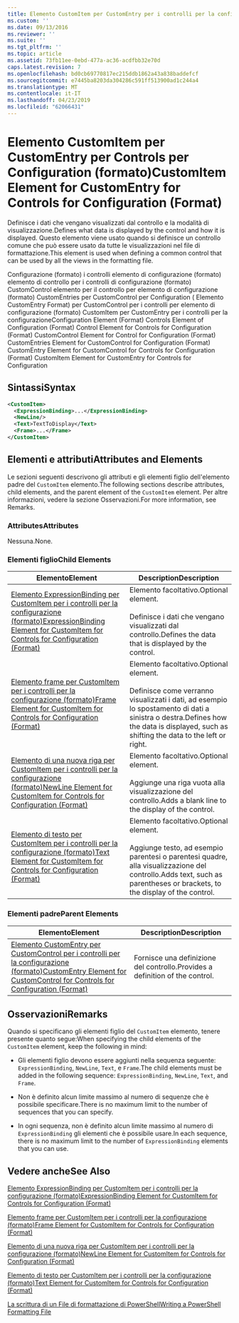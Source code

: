 ```yaml
---
title: Elemento CustomItem per CustomEntry per i controlli per la configurazione (formato) | Microsoft Docs
ms.custom: ''
ms.date: 09/13/2016
ms.reviewer: ''
ms.suite: ''
ms.tgt_pltfrm: ''
ms.topic: article
ms.assetid: 73fb11ee-0ebd-477a-ac36-acdfbb32e70d
caps.latest.revision: 7
ms.openlocfilehash: bd0cb69770817ec215ddb1862a43a838baddefcf
ms.sourcegitcommit: e7445ba8203da304286c591ff513900ad1c244a4
ms.translationtype: MT
ms.contentlocale: it-IT
ms.lasthandoff: 04/23/2019
ms.locfileid: "62066431"
---
```

# <a name="customitem-element-for-customentry-for-controls-for-configuration-format"></a><span data-ttu-id="2bbb6-102">Elemento CustomItem per CustomEntry per Controls per Configuration (formato)</span><span class="sxs-lookup"><span data-stu-id="2bbb6-102">CustomItem Element for CustomEntry for Controls for Configuration (Format)</span></span>

<span data-ttu-id="2bbb6-103">Definisce i dati che vengano visualizzati dal controllo e la modalità di visualizzazione.</span><span class="sxs-lookup"><span data-stu-id="2bbb6-103">Defines what data is displayed by the control and how it is displayed.</span></span> <span data-ttu-id="2bbb6-104">Questo elemento viene usato quando si definisce un controllo comune che può essere usato da tutte le visualizzazioni nel file di formattazione.</span><span class="sxs-lookup"><span data-stu-id="2bbb6-104">This element is used when defining a common control that can be used by all the views in the formatting file.</span></span>

<span data-ttu-id="2bbb6-105">Configurazione (formato) i controlli elemento di configurazione (formato) elemento di controllo per i controlli di configurazione (formato) CustomControl elemento per il controllo per elemento di configurazione (formato) CustomEntries per CustomControl per Configuration ( Elemento CustomEntry Format) per CustomControl per i controlli per elemento di configurazione (formato) CustomItem per CustomEntry per i controlli per la configurazione</span><span class="sxs-lookup"><span data-stu-id="2bbb6-105">Configuration Element (Format) Controls Element of Configuration (Format) Control Element for Controls for Configuration (Format) CustomControl Element for Control for Configuration (Format) CustomEntries Element for CustomControl for Configuration (Format) CustomEntry Element for CustomControl for Controls for Configuration (Format) CustomItem Element for CustomEntry for Controls for Configuration</span></span>

## <a name="syntax"></a><span data-ttu-id="2bbb6-106">Sintassi</span><span class="sxs-lookup"><span data-stu-id="2bbb6-106">Syntax</span></span>

```xml
<CustomItem>
  <ExpressionBinding>...</ExpressionBinding>
  <NewLine/>
  <Text>TextToDisplay</Text>
  <Frame>...</Frame>
</CustomItem>
```

## <a name="attributes-and-elements"></a><span data-ttu-id="2bbb6-107">Elementi e attributi</span><span class="sxs-lookup"><span data-stu-id="2bbb6-107">Attributes and Elements</span></span>

<span data-ttu-id="2bbb6-108">Le sezioni seguenti descrivono gli attributi e gli elementi figlio dell'elemento padre del `CustomItem` elemento.</span><span class="sxs-lookup"><span data-stu-id="2bbb6-108">The following sections describe attributes, child elements, and the parent element of the `CustomItem` element.</span></span> <span data-ttu-id="2bbb6-109">Per altre informazioni, vedere la sezione Osservazioni.</span><span class="sxs-lookup"><span data-stu-id="2bbb6-109">For more information, see Remarks.</span></span>

### <a name="attributes"></a><span data-ttu-id="2bbb6-110">Attributes</span><span class="sxs-lookup"><span data-stu-id="2bbb6-110">Attributes</span></span>

<span data-ttu-id="2bbb6-111">Nessuna.</span><span class="sxs-lookup"><span data-stu-id="2bbb6-111">None.</span></span>

### <a name="child-elements"></a><span data-ttu-id="2bbb6-112">Elementi figlio</span><span class="sxs-lookup"><span data-stu-id="2bbb6-112">Child Elements</span></span>

|<span data-ttu-id="2bbb6-113">Elemento</span><span class="sxs-lookup"><span data-stu-id="2bbb6-113">Element</span></span>|<span data-ttu-id="2bbb6-114">Description</span><span class="sxs-lookup"><span data-stu-id="2bbb6-114">Description</span></span>|
|-------------|-----------------|
|[<span data-ttu-id="2bbb6-115">Elemento ExpressionBinding per CustomItem per i controlli per la configurazione (formato)</span><span class="sxs-lookup"><span data-stu-id="2bbb6-115">ExpressionBinding Element for CustomItem for Controls for Configuration (Format)</span></span>](./expressionbinding-element-for-customitem-for-controls-for-configuration-format.md)|<span data-ttu-id="2bbb6-116">Elemento facoltativo.</span><span class="sxs-lookup"><span data-stu-id="2bbb6-116">Optional element.</span></span><br /><br /> <span data-ttu-id="2bbb6-117">Definisce i dati che vengano visualizzati dal controllo.</span><span class="sxs-lookup"><span data-stu-id="2bbb6-117">Defines the data that is displayed by the control.</span></span>|
|[<span data-ttu-id="2bbb6-118">Elemento frame per CustomItem per i controlli per la configurazione (formato)</span><span class="sxs-lookup"><span data-stu-id="2bbb6-118">Frame Element for CustomItem for Controls for Configuration (Format)</span></span>](./frame-element-for-customitem-for-controls-for-configuration-format.md)|<span data-ttu-id="2bbb6-119">Elemento facoltativo.</span><span class="sxs-lookup"><span data-stu-id="2bbb6-119">Optional element.</span></span><br /><br /> <span data-ttu-id="2bbb6-120">Definisce come verranno visualizzati i dati, ad esempio lo spostamento di dati a sinistra o destra.</span><span class="sxs-lookup"><span data-stu-id="2bbb6-120">Defines how the data is displayed, such as shifting the data to the left or right.</span></span>|
|[<span data-ttu-id="2bbb6-121">Elemento di una nuova riga per CustomItem per i controlli per la configurazione (formato)</span><span class="sxs-lookup"><span data-stu-id="2bbb6-121">NewLine Element for CustomItem for Controls for Configuration (Format)</span></span>](./newline-element-for-customitem-for-controls-for-configuration-format.md)|<span data-ttu-id="2bbb6-122">Elemento facoltativo.</span><span class="sxs-lookup"><span data-stu-id="2bbb6-122">Optional element.</span></span><br /><br /> <span data-ttu-id="2bbb6-123">Aggiunge una riga vuota alla visualizzazione del controllo.</span><span class="sxs-lookup"><span data-stu-id="2bbb6-123">Adds a blank line to the display of the control.</span></span>|
|[<span data-ttu-id="2bbb6-124">Elemento di testo per CustomItem per i controlli per la configurazione (formato)</span><span class="sxs-lookup"><span data-stu-id="2bbb6-124">Text Element for CustomItem for Controls for Configuration (Format)</span></span>](./text-element-for-customitem-for-controls-for-configuration-format.md)|<span data-ttu-id="2bbb6-125">Elemento facoltativo.</span><span class="sxs-lookup"><span data-stu-id="2bbb6-125">Optional element.</span></span><br /><br /> <span data-ttu-id="2bbb6-126">Aggiunge testo, ad esempio parentesi o parentesi quadre, alla visualizzazione del controllo.</span><span class="sxs-lookup"><span data-stu-id="2bbb6-126">Adds text, such as parentheses or brackets, to the display of the control.</span></span>|

### <a name="parent-elements"></a><span data-ttu-id="2bbb6-127">Elementi padre</span><span class="sxs-lookup"><span data-stu-id="2bbb6-127">Parent Elements</span></span>

|<span data-ttu-id="2bbb6-128">Elemento</span><span class="sxs-lookup"><span data-stu-id="2bbb6-128">Element</span></span>|<span data-ttu-id="2bbb6-129">Description</span><span class="sxs-lookup"><span data-stu-id="2bbb6-129">Description</span></span>|
|-------------|-----------------|
|[<span data-ttu-id="2bbb6-130">Elemento CustomEntry per CustomControl per i controlli per la configurazione (formato)</span><span class="sxs-lookup"><span data-stu-id="2bbb6-130">CustomEntry Element for CustomControl for Controls for Configuration (Format)</span></span>](./customentry-element-for-customcontrol-for-controls-for-configuration-format.md)|<span data-ttu-id="2bbb6-131">Fornisce una definizione del controllo.</span><span class="sxs-lookup"><span data-stu-id="2bbb6-131">Provides a definition of the control.</span></span>|

## <a name="remarks"></a><span data-ttu-id="2bbb6-132">Osservazioni</span><span class="sxs-lookup"><span data-stu-id="2bbb6-132">Remarks</span></span>

<span data-ttu-id="2bbb6-133">Quando si specificano gli elementi figlio del `CustomItem` elemento, tenere presente quanto segue:</span><span class="sxs-lookup"><span data-stu-id="2bbb6-133">When specifying the child elements of the `CustomItem` element, keep the following in mind:</span></span>

- <span data-ttu-id="2bbb6-134">Gli elementi figlio devono essere aggiunti nella sequenza seguente: `ExpressionBinding`, `NewLine`, `Text`, e `Frame`.</span><span class="sxs-lookup"><span data-stu-id="2bbb6-134">The child elements must be added in the following sequence: `ExpressionBinding`, `NewLine`, `Text`, and `Frame`.</span></span>

- <span data-ttu-id="2bbb6-135">Non è definito alcun limite massimo al numero di sequenze che è possibile specificare.</span><span class="sxs-lookup"><span data-stu-id="2bbb6-135">There is no maximum limit to the number of sequences that you can specify.</span></span>

- <span data-ttu-id="2bbb6-136">In ogni sequenza, non è definito alcun limite massimo al numero di `ExpressionBinding` gli elementi che è possibile usare.</span><span class="sxs-lookup"><span data-stu-id="2bbb6-136">In each sequence, there is no maximum limit to the number of `ExpressionBinding` elements that you can use.</span></span>

## <a name="see-also"></a><span data-ttu-id="2bbb6-137">Vedere anche</span><span class="sxs-lookup"><span data-stu-id="2bbb6-137">See Also</span></span>

[<span data-ttu-id="2bbb6-138">Elemento ExpressionBinding per CustomItem per i controlli per la configurazione (formato)</span><span class="sxs-lookup"><span data-stu-id="2bbb6-138">ExpressionBinding Element for CustomItem for Controls for Configuration (Format)</span></span>](./expressionbinding-element-for-customitem-for-controls-for-configuration-format.md)

[<span data-ttu-id="2bbb6-139">Elemento frame per CustomItem per i controlli per la configurazione (formato)</span><span class="sxs-lookup"><span data-stu-id="2bbb6-139">Frame Element for CustomItem for Controls for Configuration (Format)</span></span>](./frame-element-for-customitem-for-controls-for-configuration-format.md)

[<span data-ttu-id="2bbb6-140">Elemento di una nuova riga per CustomItem per i controlli per la configurazione (formato)</span><span class="sxs-lookup"><span data-stu-id="2bbb6-140">NewLine Element for CustomItem for Controls for Configuration (Format)</span></span>](./newline-element-for-customitem-for-controls-for-configuration-format.md)

[<span data-ttu-id="2bbb6-141">Elemento di testo per CustomItem per i controlli per la configurazione (formato)</span><span class="sxs-lookup"><span data-stu-id="2bbb6-141">Text Element for CustomItem for Controls for Configuration (Format)</span></span>](./text-element-for-customitem-for-controls-for-configuration-format.md)

[<span data-ttu-id="2bbb6-142">La scrittura di un File di formattazione di PowerShell</span><span class="sxs-lookup"><span data-stu-id="2bbb6-142">Writing a PowerShell Formatting File</span></span>](./writing-a-powershell-formatting-file.md)
